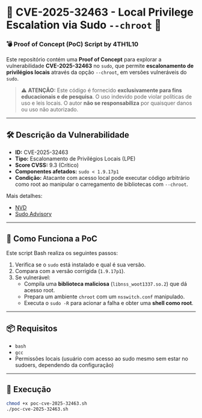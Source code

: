 # 🚨 CVE-2025-32463 - Local Privilege Escalation via Sudo `--chroot` 🚨

### 💣 Proof of Concept (PoC) Script by 4TH1L10

Este repositório contém uma **Proof of Concept** para explorar a vulnerabilidade **CVE-2025-32463** no `sudo`, que permite **escalonamento de privilégios locais** através da opção `--chroot`, em versões vulneráveis do `sudo`.

> ⚠️ **ATENÇÃO:** Este código é fornecido **exclusivamente para fins educacionais e de pesquisa**. O uso indevido pode violar políticas de uso e leis locais. O autor **não se responsabiliza** por quaisquer danos ou uso não autorizado.

---

## 🛠️ Descrição da Vulnerabilidade

- **ID:** CVE-2025-32463  
- **Tipo:** Escalonamento de Privilégios Locais (LPE)  
- **Score CVSS:** 9.3 (Crítico)  
- **Componentes afetados:** `sudo < 1.9.17p1`  
- **Condição:** Atacante com acesso local pode executar código arbitrário como root ao manipular o carregamento de bibliotecas com `--chroot`.

Mais detalhes:
- [NVD](https://nvd.nist.gov/vuln/detail/CVE-2025-32463)
- [Sudo Advisory](https://www.sudo.ws/security/advisories/chroot_bug/)

---

## 🧪 Como Funciona a PoC

Este script Bash realiza os seguintes passos:

1. Verifica se o `sudo` está instalado e qual é sua versão.
2. Compara com a versão corrigida (`1.9.17p1`).
3. Se vulnerável:
   - Compila uma **biblioteca maliciosa** (`libnss_woot1337.so.2`) que dá acesso root.
   - Prepara um ambiente `chroot` com um `nsswitch.conf` manipulado.
   - Executa o `sudo -R` para acionar a falha e obter uma **shell como root**.

---

## 📦 Requisitos

- `bash`
- `gcc`
- Permissões locais (usuário com acesso ao sudo mesmo sem estar no sudoers, dependendo da configuração)

---

## 🚀 Execução

```bash
chmod +x poc-cve-2025-32463.sh
./poc-cve-2025-32463.sh
